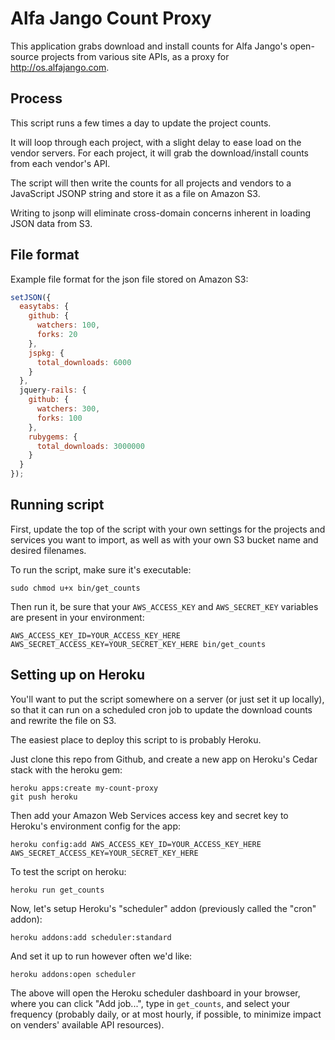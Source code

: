 # Alfa Jango Count Proxy

This application grabs download and install counts for Alfa Jango's
open-source projects from various site APIs, as a proxy for
http://os.alfajango.com.

## Process

This script runs a few times a day to update the project counts.

It will loop through each project, with a slight delay to ease load on
the vendor servers. For each project, it will grab the download/install
counts from each vendor's API.

The script will then write the counts for all projects and
vendors to a JavaScript JSONP string and store it as a file on Amazon S3.

Writing to jsonp will eliminate cross-domain concerns inherent in
loading JSON data from S3.

## File format

Example file format for the json file stored on Amazon S3:

```js
setJSON({
  easytabs: {
    github: {
      watchers: 100,
      forks: 20
    },
    jspkg: {
      total_downloads: 6000
    }
  },
  jquery-rails: {
    github: {
      watchers: 300,
      forks: 100
    },
    rubygems: {
      total_downloads: 3000000
    }
  }
});
```

## Running script

First, update the top of the script with your own settings for the projects and
services you want to import, as well as with your own S3 bucket name and
desired filenames.

To run the script, make sure it's executable:

```
sudo chmod u+x bin/get_counts
```

Then run it, be sure that your `AWS_ACCESS_KEY` and `AWS_SECRET_KEY`
variables are present in your environment:

```
AWS_ACCESS_KEY_ID=YOUR_ACCESS_KEY_HERE AWS_SECRET_ACCESS_KEY=YOUR_SECRET_KEY_HERE bin/get_counts
```

## Setting up on Heroku

You'll want to put the script somewhere on a server (or just set it up
locally), so that it can run on a scheduled cron job to update the
download counts and rewrite the file on S3.

The easiest place to deploy this script to is probably Heroku.

Just clone this repo from Github, and create a new app on Heroku's Cedar
stack with the heroku gem:

```
heroku apps:create my-count-proxy
git push heroku
```

Then add your Amazon Web Services access key and secret key to Heroku's
environment config for the app:

```
heroku config:add AWS_ACCESS_KEY_ID=YOUR_ACCESS_KEY_HERE AWS_SECRET_ACCESS_KEY=YOUR_SECRET_KEY_HERE
```

To test the script on heroku:

```
heroku run get_counts
```

Now, let's setup Heroku's "scheduler" addon (previously called the "cron" addon):

```
heroku addons:add scheduler:standard
```

And set it up to run however often we'd like:

```
heroku addons:open scheduler
```

The above will open the Heroku scheduler dashboard in your browser,
where you can click "Add job...", type in `get_counts`, and select your
frequency (probably daily, or at most hourly, if possible, to minimize
impact on venders' available API resources).
